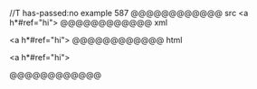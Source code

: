 //T has-passed:no
example 587
@@@@@@@@@@@@ src
<a h*#ref="hi">
@@@@@@@@@@@@ xml
<?xml version="1.0" encoding="UTF-8"?>
<!DOCTYPE document SYSTEM "CommonMark.dtd">
<document xmlns="http://commonmark.org/xml/1.0">
  <paragraph>
    <text>&lt;a h*#ref=&quot;hi&quot;&gt;</text>
  </paragraph>
</document>
@@@@@@@@@@@@ html
<p>&lt;a h*#ref=&quot;hi&quot;&gt;</p>
@@@@@@@@@@@@
